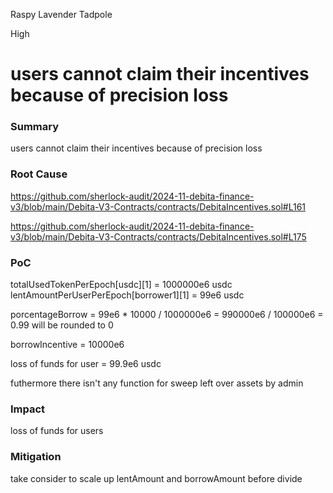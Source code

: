 Raspy Lavender Tadpole

High

# users cannot claim their incentives because of precision loss

### Summary

users cannot claim their incentives because of precision loss

### Root Cause

https://github.com/sherlock-audit/2024-11-debita-finance-v3/blob/main/Debita-V3-Contracts/contracts/DebitaIncentives.sol#L161

https://github.com/sherlock-audit/2024-11-debita-finance-v3/blob/main/Debita-V3-Contracts/contracts/DebitaIncentives.sol#L175


### PoC

totalUsedTokenPerEpoch[usdc][1] = 1000000e6 usdc
lentAmountPerUserPerEpoch[borrower1][1] = 99e6 usdc

porcentageBorrow = 99e6 * 10000 / 1000000e6 = 990000e6 / 100000e6 = 0.99 will be rounded to 0

borrowIncentive = 10000e6

loss of funds for user = 99.9e6 usdc

futhermore there isn't any function for sweep left over assets by admin

### Impact

loss of funds for users


### Mitigation

take consider to scale up lentAmount and borrowAmount before divide